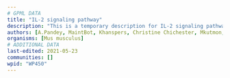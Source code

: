 ```yaml
---
# GPML DATA
title: "IL-2 signaling pathway"
description: "This is a temporary description for IL-2 signaling pathway"
authors: [A.Pandey, MaintBot, Khanspers, Christine Chichester, Mkutmon, Egonw, Eweitz]
organisms: [Mus musculus]
# ADDITIONAL DATA
last-edited: 2021-05-23
communities: []
wpid: "WP450"
---
```

